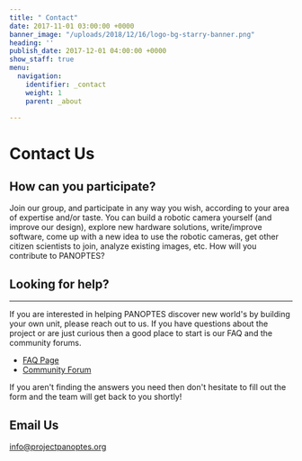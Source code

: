 ```yaml
---
title: " Contact"
date: 2017-11-01 03:00:00 +0000
banner_image: "/uploads/2018/12/16/logo-bg-starry-banner.png"
heading: ''
publish_date: 2017-12-01 04:00:00 +0000
show_staff: true
menu:
  navigation:
    identifier: _contact
    weight: 1
    parent: _about

---
```

# Contact Us

## How can you participate?

Join our group, and participate in any way you wish, according to your area of expertise and/or taste. You can build a robotic camera yourself (and improve our design), explore new hardware solutions, write/improve software, come up with a new idea to use the robotic cameras, get other citizen scientists to join, analyze existing images, etc. How will you contribute to PANOPTES?

## Looking for help?

***

If you are interested in helping PANOPTES discover new world's by building your own unit, please reach out to us. If you have questions about the project or are just curious then a good place to start is our FAQ and the community forums.

* [FAQ Page](https://panoptes.lifeyo.com/faq/ "Link: https://panoptes.lifeyo.com/faq/")
* [Community Forum](https://forum.projectpanoptes.org/ "Link: https://forum.projectpanoptes.org")

If you aren't finding the answers you need then don't hesitate to fill out the form and the team will get back to you shortly!

## Email Us

[info@projectpanoptes.org](mailto:info@projectpanoptes.org)